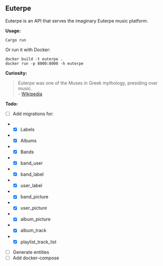 ## Euterpe

Euterpe is an API that serves the imaginary Euterpe music platform.

**Usage:**

```
Cargo run
```

Or run it with Docker:

```
docker build -t euterpe .
docker run -p 8000:8000 -h euterpe
```

**Curiosity:**

> Euterpe was one of the Muses in Greek mythology, presiding over music.</br> - [Wikipedia](https://en.wikipedia.org/wiki/Euterpe)

**Todo:** </br>

- [ ] Add migrations for:
- - [x] Labels
- - [x] Albums
- - [x] Bands
- - [x] band_user
- - [x] band_label
- - [x] user_label
- - [x] band_picture
- - [x] user_picture
- - [x] album_picture
- - [x] album_track
- - [x] playlist_track_list
        <br>

- [ ] Generate entities
- [ ] Add docker-compose
